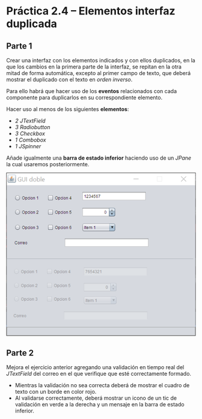 # Práctica 2.4 – Elementos interfaz duplicada

## Parte 1

Crear una interfaz con los elementos indicados y con ellos duplicados, en la que los cambios en la primera parte de la interfaz, se repitan en la otra mitad de forma automática, excepto al primer campo de texto, que deberá mostrar el duplicado con el texto en *orden inverso*.

Para ello habrá que hacer uso de los **eventos** relacionados con cada componente para duplicarlos en su correspondiente elemento. 

Hacer uso al menos de los siguientes **elementos**:

-   *2 JTextField*
-   *3 Radiobutton*
-   *3 Checkbox*
-   *1 Combobox*
-   *1 JSpinner*

Añade igualmente una **barra de estado inferior** haciendo uso de un *JPane* la cual usaremos posteriormente.

![](media/b659313c2f89bf08a4f35281a33b65c3.png)

## Parte 2

Mejora el ejercicio anterior agregando una validación en tiempo real del  *JTextField* del correo en el que verifique que esté correctamente formado. 
- Mientras la validación no sea correcta deberá de mostrar el cuadro de texto con un borde en color rojo.
- Al validarse correctamente, deberá mostrar un icono de un tic de validación en verde a la derecha y un mensaje en la barra de estado inferior.
